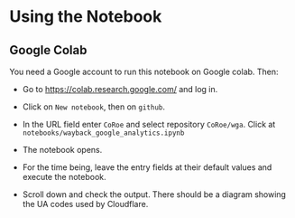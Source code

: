 # Using the Notebook

## Google Colab

You need a Google account to run this notebook on Google colab. Then:

* Go to https://colab.research.google.com/ and log in.

* Click on `New notebook`, then on `github`.

* In the URL field enter `CoRoe` and select repository `CoRoe/wga`. Click at
  `notebooks/wayback_google_analytics.ipynb`

+ The notebook opens.

* For the time being, leave the entry fields at their default values and
  execute the notebook.

* Scroll down and check the output. There should be a diagram showing the UA
  codes used by Cloudflare.
